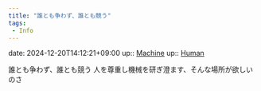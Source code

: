 ```yaml
---
title: "誰とも争わず、誰とも競う"
tags:
 - Info
---
```


date: 2024-12-20T14:12:21+09:00
up:: [Machine](../Bar/Novel/Topics/Machine.md)
up:: [Human](../Bar/Novel/Topics/Human.md)

誰とも争わず、誰とも競う
人を尊重し機械を研ぎ澄ます、そんな場所が欲しいのさ